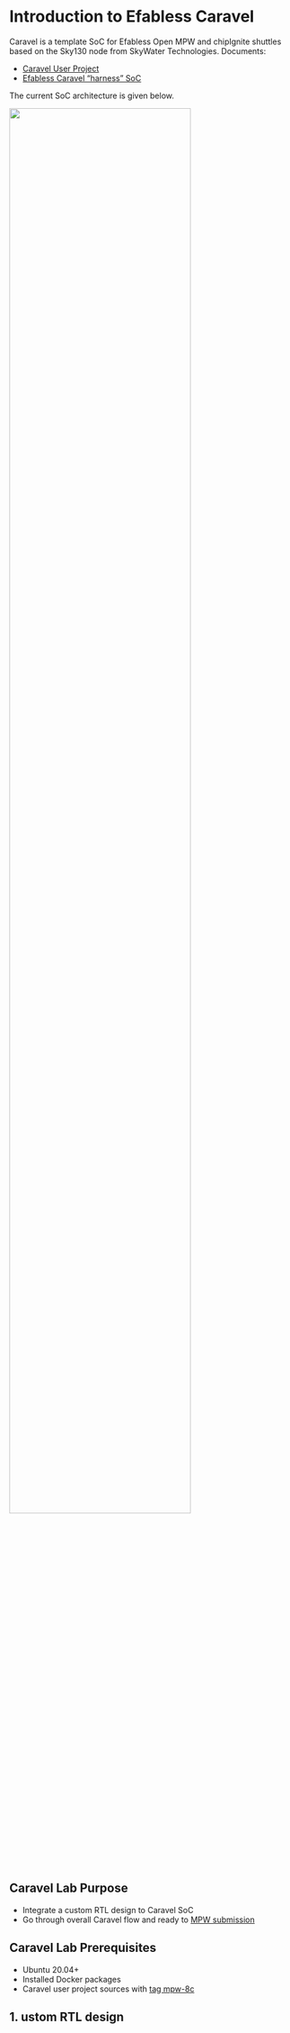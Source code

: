 # Introduction to Efabless Caravel
Caravel is a template SoC for Efabless Open MPW and chipIgnite shuttles based on the Sky130 node from SkyWater Technologies.
Documents:
* [Caravel User Project](https://caravel-user-project.readthedocs.io/en/latest/#caravel-user-project)
* [Efabless Caravel “harness” SoC](https://caravel-harness.readthedocs.io/en/latest/#efabless-caravel-harness-soc)

The current SoC architecture is given below.

<img src="https://user-images.githubusercontent.com/11850122/214560743-cbad9de0-db4c-4ab1-9a0a-cc52d51191dd.jpg" width=80%>

## Caravel Lab Purpose
* Integrate a custom RTL design to Caravel SoC
* Go through overall Caravel flow and ready to [MPW submission](https://efabless.com/open_shuttle_program)

## Caravel Lab Prerequisites
* Ubuntu 20.04+
* Installed Docker packages
* Caravel user project sources with [tag mpw-8c](https://github.com/efabless/caravel_user_project/tree/mpw-8c)

## 1. ustom RTL design
